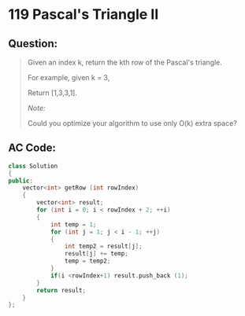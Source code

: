 # 119 Pascal's Triangle II 

## Question:

> Given an index k, return the kth row of the Pascal's triangle.
> 
> For example, given k = 3,
> 
> Return [1,3,3,1].
> 
> *Note:*
> 
> Could you optimize your algorithm to use only O(k) extra space?

## AC Code:

``` c++
class Solution
{
public:
    vector<int> getRow (int rowIndex)
    {
        vector<int> result;
        for (int i = 0; i < rowIndex + 2; ++i)
        {
            int temp = 1;
            for (int j = 1; j < i - 1; ++j)
            {
                int temp2 = result[j];
                result[j] += temp;
				temp = temp2;
            }
            if(i <rowIndex+1) result.push_back (1);
        }
        return result;
    }
};

```
